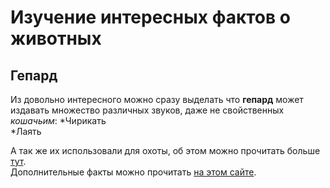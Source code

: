 # Изучение интересных фактов о животных
## Гепард  
Из довольно интересного можно сразу выделать что **гепард** может издавать множество различных звуков, даже не свойственных *кошачьим*:  *Чирикать  
*Лаять  
  
  А так же их использовали для охоты, об этом можно прочитать больше [тут](https://ru.wikipedia.org/wiki/%D0%93%D0%B5%D0%BF%D0%B0%D1%80%D0%B4).   
  Дополнительные факты можно прочитать [на этом сайте](<http://xn--80aexocohdp.xn--p1ai/25-%D0%B8%D0%BD%D1%82%D0%B5%D1%80%D0%B5%D1%81%D0%BD%D1%8B%D1%85-%D1%84%D0%B0%D0%BA%D1%82%D0%BE%D0%B2-%D0%BE-%D0%B3%D0%B5%D0%BF%D0%B0%D1%80%D0%B4%D0%B0%D1%85/> "25 фактов о гепарде").